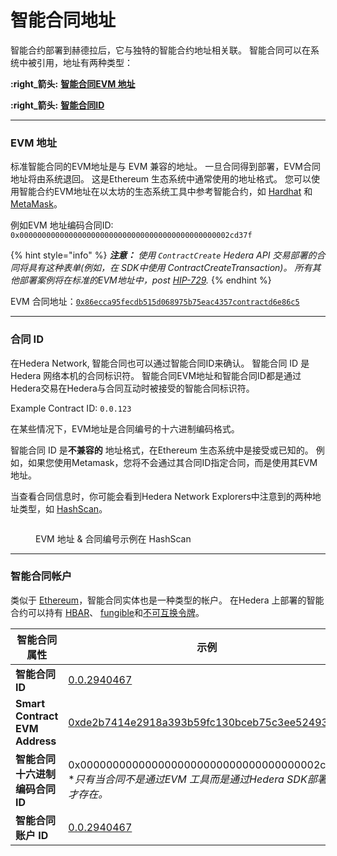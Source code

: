# 智能合同地址

智能合约部署到赫德拉后，它与独特的智能合约地址相关联。 智能合同可以在系统中被引用，地址有两种类型：

**:right_箭头:** [**智能合同EVM 地址**](智能合同-地址.md#evm-address)

**:right_箭头:** [**智能合同ID**](智能合同-地址.md#contract-id)

***

### EVM 地址

标准智能合同的EVM地址是与 EVM 兼容的地址。 一旦合同得到部署，EVM合同地址将由系统退回。 这是Ethereum 生态系统中通常使用的地址格式。 您可以使用智能合约EVM地址在以太坊的生态系统工具中参考智能合约，如 [Hardhat](../../supportand-community/glossary.md#hardhat) 和 [MetaMask](../../supportand-community/glossary.md#metmask)。

例如EVM 地址编码合同ID: `0x00000000000000000000000000000000000000000000002cd37f`

{% hint style="info" %}
_**注意：** 使用 `ContractCreate` Hedera API 交易部署的合同将具有这种表单(例如，在 SDK中使用 ContractCreateTransaction)。 所有其他部署案例将在标准的EVM地址中，post_ [_HIP-729_](https://hips.hedera.com/hip/hip-729)_._
{% endhint %}

EVM 合同地址：[`0x86ecca95fecdb515d068975b75eac4357contractd6e86c5`](https://hashscan.io/mainnet/contract/0.0.2958097?p=1\\&k=1685819177.474035003)

***

### 合同 ID

在Hedera Network, 智能合同也可以通过智能合同ID来确认。 智能合同 ID 是Hedera 网络本机的合同标识符。 智能合同EVM地址和智能合同ID都是通过Hedera交易在Hedera与合同互动时被接受的智能合同标识符。

Example Contract ID: `0.0.123`

在某些情况下，EVM地址是合同编号的十六进制编码格式。

智能合同 ID 是**不兼容的** 地址格式，在Ethereum 生态系统中是接受或已知的。 例如，如果您使用Metamask，您将不会通过其合同ID指定合同，而是使用其EVM地址。

当查看合同信息时，你可能会看到Hedera Network Explorers中注意到的两种地址类型，如 [HashScan](https://hashscan.io/)。

<figure><img src="../../.gitbook/assets/contract ID.png" alt=""><figcaption><p>EVM 地址 & 合同编号示例在 HashScan</p></figcaption></figure>

***

### 智能合同帐户

类似于 [Ethereum](../../support-community/glossary.md#eferum)，智能合同实体也是一种类型的帐户。 在Hedera 上部署的智能合约可以持有 [HBAR](../../supportand-community/glossary.md#hbar)、 [fungible](../../supportand-community/glossary.md#forgible-token)和[不可互换令牌](../../supportand-community/glossary.md#non-fugible-token-nft)。

<table><thead><tr><th width="289">智能合同属性</th><th>示例</th></tr></thead><tbody><tr><td><strong>智能合同 ID</strong></td><td><a href="https://hashscan.io/mainnet/contract/0.0.2940467?p1=1">0.0.2940467</a></td></tr><tr><td><strong>Smart Contract EVM Address</strong></td><td><a href="https://hashscan.io/mainnet/contract/0.0.2940467?p1=1">0xde2b7414e2918a393b59fc130bceb75c3ee52493</a></td></tr><tr><td><strong>智能合同十六进制编码合同 ID</strong></td><td>0x0000000000000000000000000000000000002cff73<br>*<em>只有当合同不是通过EVM 工具而是通过Hedera SDK部署时才存在。</em></td></tr><tr><td><strong>智能合同账户 ID</strong></td><td><a href="https://hashscan.io/mainnet/account/0.0.2940467?app=false&#x26;ph=1&#x26;pt=1&#x26;p2=1&#x26;p1=1">0.0.2940467</a></td></tr></tbody></table>
